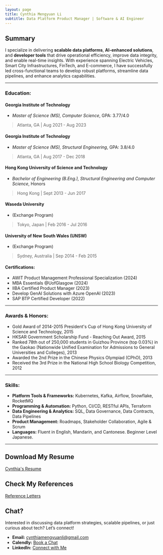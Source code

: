 ```yaml
---
layout: page
title: Cynthia Mengyuan Li
subtitle: Data Platform Product Manager | Software & AI Engineer
---
```


## Summary
I specialize in delivering **scalable data platforms**, **AI-enhanced solutions**, and **developer tools** that drive operational efficiency, improve data integrity, and enable real-time insights. With experience spanning Electric Vehicles, Smart City Infrastructures, FinTech, and E-commerce, I have successfully led cross-functional teams to develop robust platforms, streamline data pipelines, and enhance analytics capabilities.

---

### Education:

#### Georgia Institute of Technology
- *Master of Science (MS), Computer Science*, GPA: 3.77/4.0
>  Atlanta, GA \| Aug 2021 - Aug 2023

#### Georgia Institute of Technology
- *Master of Science (MS), Structural Engineering*, GPA: 3.8/4.0
> Atlanta, GA \| Aug 2017 - Dec 2018

#### Hong Kong University of Science and Technology
- *Bachelor of Engineering (B.Eng.), Structural Engineering and Computer Science*, Honors
> Hong Kong \| Sept 2013 - Jun 2017

#### Waseda University
- (Exchange Program)
> Tokyo, Japan \| Feb 2016 - Jul 2016

#### University of New South Wales (UNSW)
- (Exchange Program)
> Sydney, Australia \| Sep 2014 - Feb 2015

#### Certifications:
- AWIT Product Management Professional Specialization (2024)
- MBA Essentials @UofGlasgow (2024)
- IIBA Certified Product Manager (2023)
- Develop GenAI Solutions with Azure OpenAI (2023)
- SAP BTP Certified Developer (2022)

---

### Awards & Honors:
- Gold Award of 2014-2015 President's Cup of Hong Kong University of Science and Technology, 2015
- HKSAR Government Scholarship Fund - Reaching Out Award, 2015
- Ranked 78th out of 250,000 students in Guizhou Province (top 0.03%) in the Gaokao (Nationwide Unified Examination for Admissions to General Universities and Colleges), 2013
- Awarded the 2nd Prize in the Chinese Physics Olympiad (CPhO), 2013
- Received the 3rd Prize in the National High School Biology Competition, 2012

---

### Skills:

- **Platform Tools & Frameworks:** Kubernetes, Kafka, Airflow, Snowflake, RocketMQ
- **Programming & Automation:** Python, CI/CD, RESTful APIs, Terraform
- **Data Engineering & Analytics:** SQL, Data Governance, Data Contracts, Data Pipelines
- **Product Management:** Roadmaps, Stakeholder Collaboration, Agile & Scrum
- **Languages:** Fluent in English, Mandarin, and Cantonese. Beginner Level Japanese.

---

## Download My Resume
[Cynthia's Resume](resources/Cynthia_Li_resume.pdf)

## Check My References
[Reference Letters](resources/reference_letters.pdf)

## Chat?

Interested in discussing data platform strategies, scalable pipelines, or just curious about tech? Let’s connect!

- **Email:** [cynthiamengyuanli@gmail.com](mailto:cynthiamengyuanli@gmail.com)
- **Calendly:** [Book a Chat](https://calendly.com/cynthiali/30min)
- **LinkedIn:** [Connect with Me](https://www.linkedin.com/in/mengyuan-li-cynthia/)
